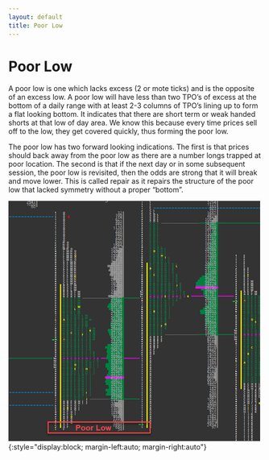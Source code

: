 ```yaml
---
layout: default
title: Poor Low
---
```


# Poor Low
A poor low is one which lacks excess (2 or mote ticks) and is the opposite of an excess low. A poor low will have less than two TPO’s of excess at the bottom of a daily range with at least 2-3 columns of TPO’s lining up to form a flat looking bottom. It indicates that there are short term or weak handed shorts at that low of day area. We know this because every time prices sell off to the low, they get covered quickly, thus forming the poor low.

The poor low has two forward looking indications. The first is that prices should back away from the poor low as there are a number longs trapped at poor location. The second is that if the next day or in some subsequent session, the poor low is revisited, then the odds are strong that it will break and move lower. This is called repair as it repairs the structure of the poor low that lacked symmetry without a proper “bottom”.

![poor low](assets/poor_low.png){:style="display:block; margin-left:auto; margin-right:auto"}